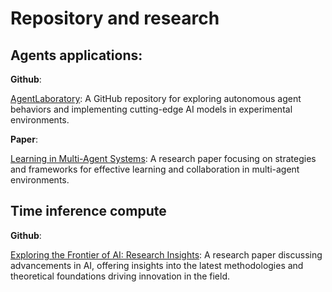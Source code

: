 # Repository and research

## Agents applications:
**Github**: 

[AgentLaboratory](https://github.com/SamuelSchmidgall/AgentLaboratory/tree/main): A GitHub repository for exploring autonomous agent behaviors and implementing cutting-edge AI models in experimental environments.


**Paper**:

[Learning in Multi-Agent Systems](https://arxiv.org/abs/2408.03314): A research paper focusing on strategies and frameworks for effective learning and collaboration in multi-agent environments.  

## Time inference compute
**Github**: 

[Exploring the Frontier of AI: Research Insights](https://arxiv.org/abs/2409.15254): A research paper discussing advancements in AI, offering insights into the latest methodologies and theoretical foundations driving innovation in the field.

